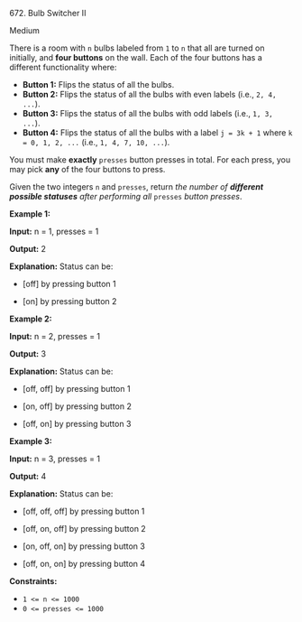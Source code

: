 672\. Bulb Switcher II

Medium

There is a room with `n` bulbs labeled from `1` to `n` that all are turned on initially, and **four buttons** on the wall. Each of the four buttons has a different functionality where:

*   **Button 1:** Flips the status of all the bulbs.
*   **Button 2:** Flips the status of all the bulbs with even labels (i.e., `2, 4, ...`).
*   **Button 3:** Flips the status of all the bulbs with odd labels (i.e., `1, 3, ...`).
*   **Button 4:** Flips the status of all the bulbs with a label `j = 3k + 1` where `k = 0, 1, 2, ...` (i.e., `1, 4, 7, 10, ...`).

You must make **exactly** `presses` button presses in total. For each press, you may pick **any** of the four buttons to press.

Given the two integers `n` and `presses`, return _the number of **different possible statuses** after performing all_ `presses` _button presses_.

**Example 1:**

**Input:** n = 1, presses = 1

**Output:** 2

**Explanation:** Status can be: 

- [off] by pressing button 1 

- [on] by pressing button 2

**Example 2:**

**Input:** n = 2, presses = 1

**Output:** 3

**Explanation:** Status can be: 

- [off, off] by pressing button 1 

- [on, off] by pressing button 2 

- [off, on] by pressing button 3

**Example 3:**

**Input:** n = 3, presses = 1

**Output:** 4

**Explanation:** Status can be: 

- [off, off, off] by pressing button 1 

- [off, on, off] by pressing button 2 

- [on, off, on] by pressing button 3 

- [off, on, on] by pressing button 4

**Constraints:**

*   `1 <= n <= 1000`
*   `0 <= presses <= 1000`